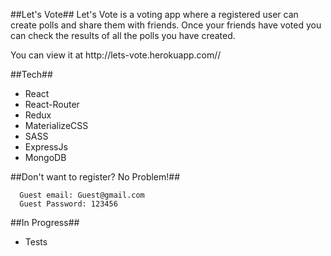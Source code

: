 ##Let's Vote##
Let's Vote is a voting app where a registered user can create polls and share them with friends. Once your friends have voted you can check the results of all the polls you have created.

<p>You can view it at http://lets-vote.herokuapp.com//</p>

##Tech##
* React
* React-Router
* Redux
* MaterializeCSS
* SASS
* ExpressJs
* MongoDB

##Don't want to register? No Problem!##

```
  Guest email: Guest@gmail.com
  Guest Password: 123456
```
##In Progress##
* Tests